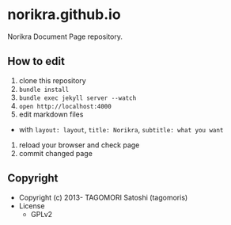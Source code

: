 # norikra.github.io

Norikra Document Page repository.

## How to edit

1. clone this repository
1. `bundle install`
1. `bundle exec jekyll server --watch`
1. `open http://localhost:4000`
1. edit markdown files
  * with `layout: layout`, `title: Norikra`, `subtitle: what you want`
1. reload your browser and check page
1. commit changed page

## Copyright

* Copyright (c) 2013- TAGOMORI Satoshi (tagomoris)
* License
  * GPLv2

